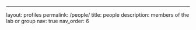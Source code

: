 ---
layout: profiles
permalink: /people/
title: people
description: members of the lab or group
nav: true
nav_order: 6
